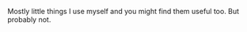 Mostly little things I use myself and you might find them useful too. But probably not.
<!---
fuxoft/fuxoft is a ✨ special ✨ repository because its `README.md` (this file) appears on your GitHub profile.
You can click the Preview link to take a look at your changes.
--->
